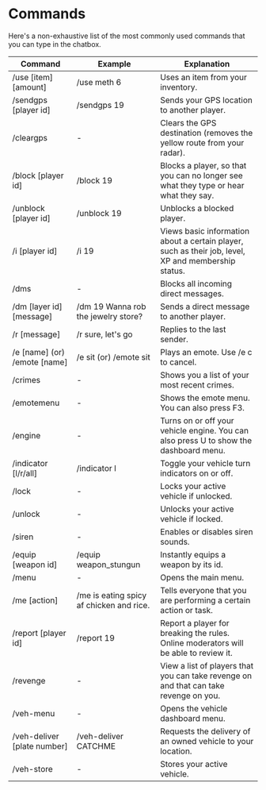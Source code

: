 # Commands
Here's a non-exhaustive list of the most commonly used commands that you can type in the chatbox.

| Command | Example | Explanation |
| ----------- | ----------- | ----------- |
| /use [item] [amount]                | /use meth 6                                        | Uses an item from your inventory.                                                        |
| /sendgps [player id]                | /sendgps 19                                        | Sends your GPS location to another player.                                               |
| /cleargps                           | -                                                  | Clears the GPS destination (removes the yellow route from your radar).                   |
| /block [player id]                  | /block 19                                          | Blocks a player, so that you can no longer see what they type or hear what they say.     |
| /unblock [player id]                | /unblock 19                                        | Unblocks a blocked player.                                                               |
| /i [player id]                      | /i 19                                              | Views basic information about a certain player, such as their job, level, XP and membership status. |
| /dms                                | -                                                  | Blocks all incoming direct messages.                                                     |
| /dm [layer id] [message]            | /dm 19 Wanna rob the jewelry store?                | Sends a direct message to another player.                                                |
| /r [message]                        | /r sure, let's go                                  | Replies to the last sender.                                                              |
| /e [name] (or) /emote [name]        | /e sit (or) /emote sit                             | Plays an emote. Use /e c to cancel.                                                      |
| /crimes                             | -                                                  | Shows you a list of your most recent crimes.                                             |
| /emotemenu                          | -                                                  | Shows the emote menu. You can also press F3.                                             |
| /engine                             | -                                                  | Turns on or off your vehicle engine. You can also press U to show the dashboard menu.    |
| /indicator [l/r/all]                | /indicator l                                       | Toggle your vehicle turn indicators on or off.                                           |
| /lock                               | -                                                  | Locks your active vehicle if unlocked.                                                   |
| /unlock                             | -                                                  | Unlocks your active vehicle if locked.                                                   |
| /siren                              | -                                                  | Enables or disables siren sounds.                                                        |
| /equip [weapon id]                  | /equip weapon_stungun                              | Instantly equips a weapon by its id.                                                     |
| /menu                               | -                                                  | Opens the main menu.                                                                     |
| /me [action]                        | /me is eating spicy af chicken and rice.           | Tells everyone that you are performing a certain action or task.                         |
| /report [player id]                 | /report 19                                         | Report a player for breaking the rules. Online moderators will be able to review it.     |
| /revenge                            | -                                                  | View a list of players that you can take revenge on and that can take revenge on you.    |
| /veh-menu                           | -                                                  | Opens the vehicle dashboard menu.                                                        |
| /veh-deliver [plate number]         | /veh-deliver CATCHME                               | Requests the delivery of an owned vehicle to your location.                              |
| /veh-store                          | -                                                  | Stores your active vehicle.                                                              |
